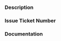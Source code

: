 <!--- Provide a short description of the changes in the Title -->

### Description
<!--- Describe your changes in detail -->


### Issue Ticket Number
<!--- Link corresponding issue number -->


### Documentation
<!--- Where and how has this change been documented -->
